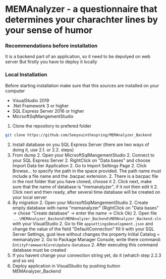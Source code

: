 # MEMAnalyzer - a questionnaire that determines your charachter lines by your sense of humor

### Recommendations before installation

It is a backend part of an application, so it need to be depolyed on web server
But firstly you have to deploy it locally

### Local Installation
Before starting installation make sure that this sources are installed on your computer
* VisualStudio 2019
* .Net Framework 3 or higher
* SQL Express Server 2016 or higher
* MicrsoftSqlMangementStudio

1. Clone the repository to prefered folder

```sh
git clone https://github.com/Seeyouinthespring/MEMAnalyzer_Backend
```
2. Install database on you SQL Express Server (there are two ways of doing it, use 2.1. or 2.2. steps)
  2. From dump
    2. Open your MicrsoftSqlMangementStudio
    2. Connect to your SQL Express Server
    2. RightClick on "Data bases" and choose Import Data tier Application
    2. Go to Import Settings Page
    2. Click Browse... to specify the path in the space provided. The path name must include a file name and the .bacpac extension.
    2. There is a bacpac file in the root folder that you have cloned, choose it
    2. Click next, make sure that the name of database is "memanalyzer", if it not then edit it
    2. Click next and then ready, after several time database will be created on your local server
  2. By migration
    2. Open your MicrsoftSqlMangementStudio
    2. Create empty database with name "memanalyzer" (RightClick on "Data bases" -> chose "Create database" -> enter the name -> Click Ok)
    2. Open file `...\MEMAnalyzer_Backend\MEMAnalyzer_Backend\MEMAnalyzer_Backend.sln` with your VisualStudio
    2. Go to file `appsettingsDevelopment.json` and change the value of the field "DefaultConnection" fill it with your SQL Server Settings, gust leve without changes the property Initial Catalog = memanalyzer
    2. Go to Package Manager Console, write there command: `EntityFrameworkCore\Update-Database`
    2. After executing this command database must be created
3. If you havent change your connection string yet, do it (whatch step 2.2.3 and so on)
4. Deploy application in VisualStudio by pushing button MEMAnalyzer_Backend
        
         